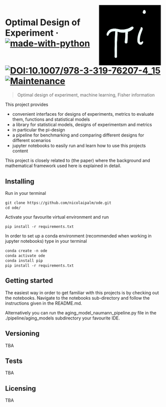 <img src="./images/pi_design.jpeg" alt="Logo of the project" align="right" width="200">

# Optimal Design of Experiment &middot; [![made-with-python](https://img.shields.io/badge/Made%20with-Python-1f425f.svg)](https://www.python.org/) [![DOI:10.1007/978-3-319-76207-4_15](https://zenodo.org/badge/DOI/xxx.svg)](https://doi.org/) [![Maintenance](https://img.shields.io/badge/Maintained%3F-yes-green.svg)]()
> Optimal design of experiment, machine learning, Fisher information

This project provides
- convenient interfaces for designs of experiments, metrics to evaluate them, functions and statistical models
- a library for statistical models, designs of experimentsm and metrics
- in particular the pi-design
- a pipeline for benchmarking and comparing different designs for different scenarios
- jupyter notebooks to easily run and learn how to use this projects content

This project is closely related to (the paper) where the background and mathematical framework used here is explained in detail.

## Installing 

Run in your terminal

```shell
git clone https://github.com/nicolaipalm/ode.git
cd ode/
```

Activate your favourite virtual environment and run 
```shell
pip install -r requirements.txt
```

In order to set up a conda environment (recommended when working in jupyter notebooks) type in your terminal
```shell
conda create -n ode
conda activate ode
conda install pip
pip install -r requirements.txt
```

## Getting started

The easiest way in order to get familiar with this projects is by checking out the notebooks.
Navigate to the notebooks sub-directory and follow the instructions given in the README.md.

Alternatively you can run the aging_model_naumann_pipeline.py file in the ./pipeline/aging_models subdirectory your favourite IDE.


## Versioning
TBA



## Tests
TBA



## Licensing
TBA


